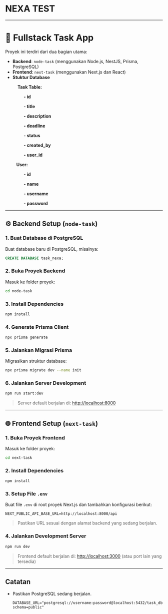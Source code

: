 # NEXA TEST

---

# 🧩 Fullstack Task App

Proyek ini terdiri dari dua bagian utama:

-   **Backend**: `node-task` (menggunakan Node.js, NestJS, Prisma, PostgreSQL)
-   **Frontend**: `next-task` (menggunakan Next.js dan React)
-   **Stuktur Database**

          **Task Table:**

               **- id**

               **- title**

               **- description**

               **- deadline**

               **- status**

               **- created_by**

               **- user_id**

         **User:**

               **- id**

               **- name**

               **- username**

               **- password**

---

## ⚙️ Backend Setup (`node-task`)

### 1. Buat Database di PostgreSQL

Buat database baru di PostgreSQL, misalnya:

```sql
CREATE DATABASE task_nexa;
```

### 2. Buka Proyek Backend

Masuk ke folder proyek:

```bash
cd node-task
```

### 3. Install Dependencies

```bash
npm install
```

### 4. Generate Prisma Client

```bash
npx prisma generate
```

### 5. Jalankan Migrasi Prisma

Migrasikan struktur database:

```bash
npx prisma migrate dev --name init
```

### 6. Jalankan Server Development

```bash
npm run start:dev
```

> Server default berjalan di: [http://localhost:8000](http://localhost:8000)

---

## 🌐 Frontend Setup (`next-task`)

### 1. Buka Proyek Frontend

Masuk ke folder proyek:

```bash
cd next-task
```

### 2. Install Dependencies

```bash
npm install
```

### 3. Setup File `.env`

Buat file `.env` di root proyek Next.js dan tambahkan konfigurasi berikut:

```env
NEXT_PUBLIC_API_BASE_URL=http://localhost:8000/api
```

> Pastikan URL sesuai dengan alamat backend yang sedang berjalan.

### 4. Jalankan Development Server

```bash
npm run dev
```

> Frontend default berjalan di: [http://localhost:3000](http://localhost:3000) (atau port lain yang tersedia)

---

## Catatan

-   Pastikan PostgreSQL sedang berjalan.
    
    ```env
    DATABASE_URL="postgresql://username:password@localhost:5432/task_db?schema=public"
    ```
